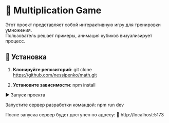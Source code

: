 # 🎲 Multiplication Game

Этот проект представляет собой интерактивную игру для тренировки умножения.  
Пользователь решает примеры, анимация кубиков визуализирует процесс.

## 🚀 Установка

1. **Клонируйте репозиторий**:
   git clone https://github.com/nessipenko/math.git

2. **Установите зависимости**:
   npm install

▶️ Запуск проекта

Запустите сервер разработки командой:
   npm run dev

После запуска сервер будет доступен по адресу:
🔗 http://localhost:5173